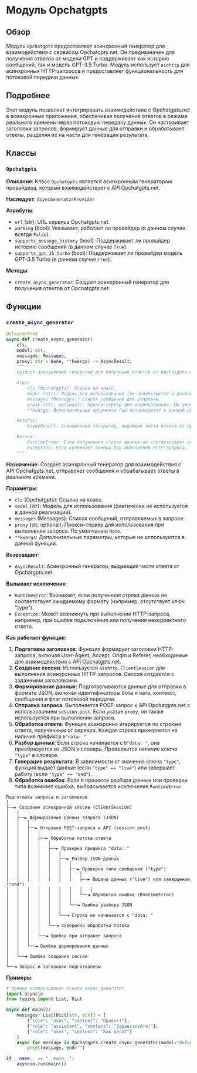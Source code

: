 # Модуль Opchatgpts

## Обзор

Модуль `Opchatgpts` предоставляет асинхронный генератор для взаимодействия с сервисом Opchatgpts.net. Он предназначен для получения ответов от модели GPT и поддерживает как историю сообщений, так и модель GPT-3.5 Turbo. Модуль использует `aiohttp` для асинхронных HTTP-запросов и предоставляет функциональность для потоковой передачи данных.

## Подробнее

Этот модуль позволяет интегрировать взаимодействие с Opchatgpts.net в асинхронные приложения, обеспечивая получение ответов в режиме реального времени через потоковую передачу данных. Он настраивает заголовки запросов, формирует данные для отправки и обрабатывает ответы, разделяя их на части для генерации результата.

## Классы

### `Opchatgpts`

**Описание**: Класс `Opchatgpts` является асинхронным генератором провайдера, который взаимодействует с API Opchatgpts.net.

**Наследует**: `AsyncGeneratorProvider`

**Атрибуты**:
- `url` (str): URL сервиса Opchatgpts.net.
- `working` (bool): Указывает, работает ли провайдер (в данном случае всегда `False`).
- `supports_message_history` (bool): Поддерживает ли провайдер историю сообщений (в данном случае `True`).
- `supports_gpt_35_turbo` (bool): Поддерживает ли провайдер модель GPT-3.5 Turbo (в данном случае `True`).

**Методы**:
- `create_async_generator`: Создает асинхронный генератор для получения ответов от Opchatgpts.net.

## Функции

### `create_async_generator`

```python
@classmethod
async def create_async_generator(
    cls,
    model: str,
    messages: Messages,
    proxy: str = None, **kwargs) -> AsyncResult:
    """
    Создает асинхронный генератор для получения ответов от Opchatgpts.net.

    Args:
        cls (Opchatgpts): Ссылка на класс.
        model (str): Модель для использования (не используется в данной реализации).
        messages (Messages): Список сообщений для отправки.
        proxy (str, optional): Прокси-сервер для использования. По умолчанию `None`.
        **kwargs: Дополнительные аргументы (не используются в данной реализации).

    Returns:
        AsyncResult: Асинхронный генератор, выдающий части ответа от Opchatgpts.net.

    Raises:
        RuntimeError: Если полученная строка данных не соответствует ожидаемому формату.
        Exception: Если возникает ошибка при выполнении HTTP-запроса.
    """
```

**Назначение**: Создает асинхронный генератор для взаимодействия с API Opchatgpts.net, отправляет сообщения и обрабатывает ответы в реальном времени.

**Параметры**:
- `cls` (Opchatgpts): Ссылка на класс.
- `model` (str): Модель для использования (фактически не используется в данной реализации).
- `messages` (Messages): Список сообщений, отправляемых в запросе.
- `proxy` (str, optional): Прокси-сервер для использования при выполнении запроса. По умолчанию `None`.
- `**kwargs`: Дополнительные параметры, которые не используются в данной функции.

**Возвращает**:
- `AsyncResult`: Асинхронный генератор, выдающий части ответа от Opchatgpts.net.

**Вызывает исключения**:
- `RuntimeError`: Возникает, если полученная строка данных не соответствует ожидаемому формату (например, отсутствует ключ "type").
- `Exception`: Может возникнуть при выполнении HTTP-запроса, например, при ошибке подключения или получения некорректного ответа.

**Как работает функция**:

1.  **Подготовка заголовков**: Функция формирует заголовки HTTP-запроса, включая User-Agent, Accept, Origin и Referer, необходимые для взаимодействия с API Opchatgpts.net.
2.  **Создание сессии**: Используется `aiohttp.ClientSession` для выполнения асинхронных HTTP-запросов. Сессия создается с заданными заголовками.
3.  **Формирование данных**: Подготавливаются данные для отправки в формате JSON, включая идентификаторы бота и чата, контекст, сообщения и флаг потоковой передачи.
4.  **Отправка запроса**: Выполняется POST-запрос к API Opchatgpts.net с использованием `session.post`. Если указан `proxy`, он также используется при выполнении запроса.
5.  **Обработка ответа**: Функция асинхронно итерируется по строкам ответа, полученным от сервера. Каждая строка проверяется на наличие префикса `b"data: "`.
6.  **Разбор данных**: Если строка начинается с `b"data: "`, она преобразуется из JSON в словарь. Проверяется наличие ключа `"type"` в словаре.
7.  **Генерация результата**: В зависимости от значения ключа `"type"`, функция выдает данные (если `"type" == "live"`) или завершает работу (если `"type" == "end"`).
8.  **Обработка ошибок**: Если в процессе разбора данных или проверки типа возникает ошибка, выбрасывается исключение `RuntimeError`.

```
Подготовка запроса и заголовков
│
├──► Создание асинхронной сессии (ClientSession)
│   │
│   ├──► Формирование данных запроса (JSON)
│   │   │
│   │   ├──► Отправка POST-запроса к API (session.post)
│   │   │   │
│   │   │   ├──► Обработка потока ответа
│   │   │   │   │
│   │   │   │   ├──► Проверка префикса "data: "
│   │   │   │   │   │
│   │   │   │   │   ├──► Разбор JSON-данных
│   │   │   │   │   │   │
│   │   │   │   │   │   ├──► Проверка типа сообщения ("type")
│   │   │   │   │   │   │   │
│   │   │   │   │   │   │   ├──► Выдача данных ("live") или завершение ("end")
│   │   │   │   │   │   │   │   │
│   │   │   │   │   │   │   └──◄ Обработка ошибок (RuntimeError)
│   │   │   │   │   │   │
│   │   │   │   │   │   └──◄ Ошибка разбора JSON
│   │   │   │   │   │
│   │   │   │   │   └──◄ Строка не начинается с "data: "
│   │   │   │   │
│   │   │   │   └──◄ Завершена обработка потока
│   │   │   │
│   │   │   └──◄ Ошибка при отправке запроса
│   │   │
│   │   └──◄ Ошибка формирования данных
│   │
│   └──◄ Ошибка создания сессии
│
└──◄ Запрос и заголовки подготовлены
```

**Примеры**:

```python
# Пример использования create_async_generator
import asyncio
from typing import List, Dict

async def main():
    messages: List[Dict[str, str]] = [
        {"role": "user", "content": "Привет!"},
        {"role": "assistant", "content": "Здравствуйте!"},
        {"role": "user", "content": "Как дела?"}
    ]
    async for message in Opchatgpts.create_async_generator(model="default", messages=messages):
        print(message, end="")

if __name__ == "__main__":
    asyncio.run(main())